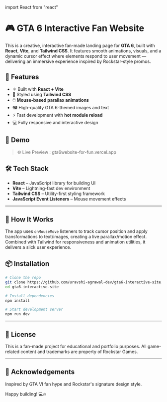 import React from "react"

# 🎮 GTA 6 Interactive Fan Website

This is a creative, interactive fan-made landing page for **GTA 6**, built with **React**, **Vite**, and **Tailwind CSS**. It features smooth animations, visuals, and a dynamic cursor effect where elements respond to user movement — delivering an immersive experience inspired by Rockstar-style promos.

## 🚀 Features

- ⚛️ Built with **React + Vite**
- 🎨 Styled using **Tailwind CSS**
- 🖱️ **Mouse-based parallax animations**
- 🖼️ High-quality GTA 6-themed images and text
- ⚡ Fast development with **hot module reload**
- 💻 Fully responsive and interactive design


## 📸 Demo

> 🌐 Live Preview : gta6website-for-fun.vercel.app

## 🛠️ Tech Stack

- **React** – JavaScript library for building UI
- **Vite** – Lightning-fast dev environment
- **Tailwind CSS** – Utility-first styling framework
- **JavaScript Event Listeners** – Mouse movement effects

---

## 🧠 How It Works

The app uses `onMouseMove` listeners to track cursor position and apply transformations to text/images, creating a live parallax/motion effect. Combined with Tailwind for responsiveness and animation utilities, it delivers a slick user experience.



## 📦 Installation

```bash
# Clone the repo
git clone https://github.com/uravshi-agrawal-dev/gta6-interactive-site.git
cd gta6-interactive-site

# Install dependencies
npm install

# Start development server
npm run dev
````

---

## 🧾 License

This is a fan-made project for educational and portfolio purposes. All game-related content and trademarks are property of Rockstar Games.

---

## 🙌 Acknowledgements

Inspired by GTA VI fan hype and Rockstar's signature design style.

Happy building! 💻🔥
